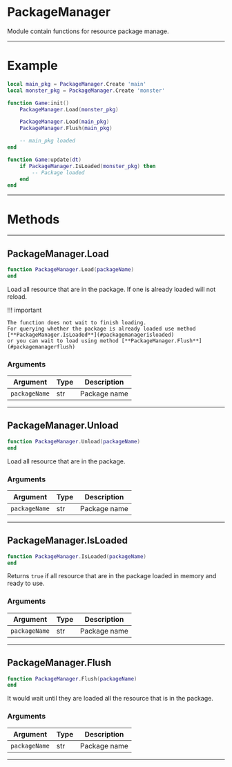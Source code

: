 # PackageManager

Module contain functions for resource package manage.

---

# Example

```lua
local main_pkg = PackageManager.Create 'main'
local monster_pkg = PackageManager.Create 'monster'

function Game:init()
    PackageManager.Load(monster_pkg)

    PackageManager.Load(main_pkg)
    PackageManager.Flush(main_pkg)

    -- main_pkg loaded
end

function Game:update(dt)
    if PackageManager.IsLoaded(monster_pkg) then
        -- Package loaded
    end
end
```

---

# Methods

---

## PackageManager.Load
```lua
function PackageManager.Load(packageName)
end
```

Load all resource that are in the package. If one is already loaded will not reload.

!!! important

    The function does not wait to finish loading.
    For querying whether the package is already loaded use method [**PackageManager.IsLoaded**](#packagemanagerisloaded)
    or you can wait to load using method [**PackageManager.Flush**](#packagemanagerflush)

### Arguments

Argument      | Type | Description
--------------|------|-------------
`packageName` | str  | Package name

---

## PackageManager.Unload
```lua
function PackageManager.Unload(packageName)
end
```

Load all resource that are in the package.

### Arguments

Argument      | Type | Description
--------------|------|-------------
`packageName` | str  | Package name

---

## PackageManager.IsLoaded
```lua
function PackageManager.IsLoaded(packageName)
end
```

Returns `true` if all resource that are in the package loaded in memory and ready to use.

### Arguments

Argument      | Type | Description
--------------|------|-------------
`packageName` | str  | Package name

---

## PackageManager.Flush
```lua
function PackageManager.Flush(packageName)
end
```

It would wait until they are loaded all the resource that is in the package.

### Arguments

Argument      | Type | Description
--------------|------|-------------
`packageName` | str  | Package name

---


